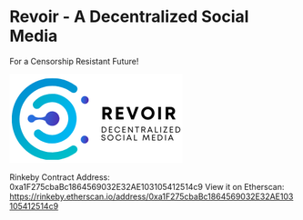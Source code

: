# Revoir - A Decentralized Social Media
For a Censorship Resistant Future!

![Logo](Revoir.png)

Rinkeby Contract Address: 0xa1F275cbaBc1864569032E32AE103105412514c9
View it on Etherscan: https://rinkeby.etherscan.io/address/0xa1F275cbaBc1864569032E32AE103105412514c9